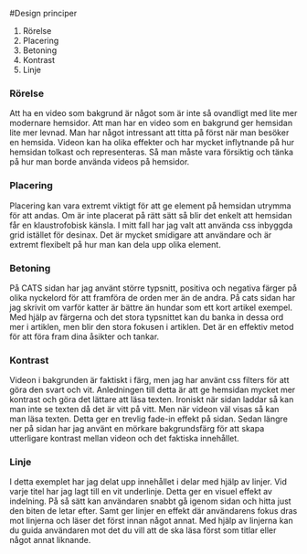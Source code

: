 #Design principer

1. Rörelse
2. Placering
3. Betoning
4. Kontrast
5. Linje

### Rörelse

Att ha en video som bakgrund är något som är inte så ovandligt med lite mer modernare hemsidor. Att man har en video som en bakgrund ger hemsidan lite mer levnad. Man har något intressant att titta på först när man besöker en hemsida. Videon kan ha olika effekter och har mycket inflytnande på hur hemsidan tolkast och representeras. Så man måste vara försiktig och tänka på hur man borde använda videos på hemsidor.

### Placering

Placering kan vara extremt viktigt för att ge element på hemsidan utrymma för att andas. Om är inte placerat på rätt sätt så blir det enkelt att hemsidan får en klaustrofobisk känsla. I mitt fall har jag valt att använda css inbyggda grid istället för desinax. Det är mycket smidigare att användare och är extremt flexibelt på hur man kan dela upp olika element.

### Betoning

På CATS sidan har jag använt större typsnitt, positiva och negativa färger på olika nyckelord för att framföra de orden mer än de andra. På cats sidan har jag skrivit om varför katter är bättre än hundar som ett kort artikel exempel. Med hjälp av färgerna och det stora typsnittet kan du banka in dessa ord mer i artiklen, men blir den stora fokusen i artiklen. Det är en effektiv metod för att föra fram dina åsikter och tankar.

### Kontrast

Videon i bakgrunden är faktiskt i färg, men jag har använt css filters för att göra den svart och vit. Anledningen till detta är att ge hemsidan mycket mer kontrast och göra det lättare att läsa texten. Ironiskt när sidan laddar så kan man inte se texten då det är vitt på vitt. Men när videon väl visas så kan man läsa texten. Detta ger en trevlig fade-in effekt på sidan. Sedan längre ner på sidan har jag använt en mörkare bakgrundsfärg för att skapa utterligare kontrast mellan videon och det faktiska innehållet.

### Linje

I detta exemplet har jag delat upp innehållet i delar med hjälp av linjer. Vid varje titel har jag lagt till en vit underlinje. Detta ger en visuel effekt av indelning. På så sätt kan användaren snabbt gå igenom sidan och hitta just den biten de letar efter. Samt ger linjer en effekt där användarens fokus dras mot linjerna och läser det först innan något annat. Med hjälp av linjerna kan du guida användaren mot det du vill att de ska läsa först som titlar eller något annat liknande.

<!-- Hur känns det att tänka i termer av designelement och designprinciper?
Allt detta design principer och designelement är granska tungt att tänka på där man designar sin sida, det är väldigt mycket att  tänka på när man skriver sitt GUI. Men förhoppningsvis om man tänker på det ofta nog så kommer det naturligt med tiden. Programming (I javascript iaf) kommer väldigt naturligt för mig när man har arbetat med det så länge, hoppas det blir samma sak för dessa designelement och designprinciper.

Finns det något speciellt du vill lyfta fram från uppgiften “Utvärdera designprinciper som webbplatser använder sig av”. Vad tar du med dig från den uppgiften?
Det jag tog med mig mest är nog de olika metoder och tekniker dessa större företagen använder för att skapa dessa effekter i designprinciper och designelement. Vad har de gjort i sin HTML, CSS och JS för att få fram det utseendet eller effekter. Speciellt med textur och rörelse, vad har de gjort med sin CSS och JS för att få fram en sådan rörelse. Med en hemsida kikade jag i deras kod och hittade att de använde jQuery och css animations för att åstadkommit sådana effekter och rörelser och använde det i mitt exempel sedan.

Berätta fritt om arbetet med dina teman som bygger på designelement och designprinciper, hur gick det att jobba med designen på det sättet?
Att jobba med designprinciper och designelement känns som att någon stryper dig när du arbetar och designar dina sidor. Inget ser bra ut. och jag vet inte hur jag kan få det att se bra ut. Det bara ser alltid dåligt ut, blir aldrig riktigt nöjd. Men jag tror anledningen till det är för att jag har aldrig jobbat såhär sedan tidigare. Allt är nytt för mig och det är helt nya metoder att designa sina GUI's. Men som sagt tidigare, jag tror detta kommer att komma lite mer naturligt senare i framtiden... Det får man hoppas :/

Har du en uppfattning om “the final touch” och vad det kan vara i sammanhanget webbdesign?
The final touch kan vara massa små saker som man inte tänker på, en liten annan färg som passar mycket bättre. Ett annat typsnitt som passar temat bättre. En liten justering på positionen av något element. Det kan vara nästan omöjligt att få allt att se perfekt ut. Men efter detta kmom så har det hjälpt mig att hitta lite närmare till dessa final touches. Man kan använda designelement och designprinciper för att hitta förbättringar eller ändringar i sin design. Att man justering ordningen eller layouten så att det följer en av dessa regler någorlunda kan göra stor skillnad.

Vilken är din TIL för detta kmom?
Lärde mig att du kan använda repeterande gifs som bakgrunder, samt skapa olika texturer med hjälp av css background. Lärde mig att det finns plugins i jQuery där du kan snabbt få igång en komplicerad effekt eller liknande.

Länkar: -->
